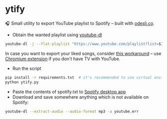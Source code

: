 # ytify
🎧 Small utility to export YouTube playlist to Spotify – built with [odesli.co](https://odesli.co).
- Obtain the wanted playlist using [youtube-dl](https://github.com/ytdl-org/youtube-dl/)
```bash
youtube-dl -j --flat-playlist "https://www.youtube.com/playlist?list=$ID" | jq -r '.id' | sed 's_^_https://youtu.be/_' > youtube.txt
```
In case you want to export your liked songs, consider [this workaround](https://www.reddit.com/r/YoutubeMusic/comments/fdv784/i_succeed_to_transfer_all_my_liked_songs_in_a_new/) – use [Chromium extension](https://chrome.google.com/webstore/detail/youtube-for-tv/gmmbpchnelmlmndfnckechknbohhjpge/related) if you don't have TV with YouTube.
- Run the script
```bash
pip install -r requirements.txt  # it's recommended to use virtual environment
python ytify.py
```
- Paste the contents of spotify.txt to [Spotify desktop app](http://www.spotify.com/download)
- Download and save somewhere anything which is not available on Spotify:
```bash
youtube-dl --extract-audio --audio-format mp3 -a youtube.err
```
